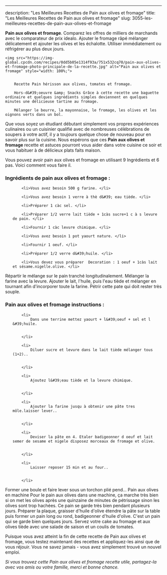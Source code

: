 ---
description: "Les Meilleures Recettes de Pain aux olives et fromage"
title: "Les Meilleures Recettes de Pain aux olives et fromage"
slug: 3055-les-meilleures-recettes-de-pain-aux-olives-et-fromage

<p>
	<strong>Pain aux olives et fromage</strong>. 
	Comparez les offres de milliers de marchands avec le comparateur de prix idealo. Ajouter le fromage râpé mélanger délicatement et ajouter les olives et les échalotte. Utiliser immédiatement ou réfrigérer au plus deux jours.
</p>
<p>
	
	<img src="https://img-global.cpcdn.com/recipes/0dd5b05e1314f93a/751x532cq70/pain-aux-olives-et-fromage-photo-principale-de-la-recette.jpg" alt="Pain aux olives et fromage" style="width: 100%;">
	
	
		Recette Pain hérisson aux olives, tomates et fromage.
	
		Hors-d&#39;oeuvre &amp; Snacks Grâce à cette recette une baguette ordinaire et quelques ingrédients simples deviennent en quelques minutes une délicieuse tartine au fromage.
	
		Mélanger le beurre, la mayonnaise, le fromage, les olives et les oignons verts dans un bol.
	
</p>

Que vous soyez un étudiant débutant simplement vos propres expériences culinaires ou un cuisinier qualifié avec de nombreuses célébrations de soupers à votre actif, il y a toujours quelque chose de nouveau pour en savoir plus sur la cuisine. Nous espérons que ces <strong> Pain aux olives et fromage </strong> recette et astuces pourront vous aider dans votre cuisine ce soir et vous habituer à de délicieux plats faits maison.

<!--inarticleads1-->

Vous pouvez avoir pain aux olives et fromage en utilisant 9 Ingrédients et 6 pas. Voici comment vous faire il.

<h3>Ingrédients de pain aux olives et fromage :</h3>

<ol>
	
		<li>Vous avez besoin 500 g farine. </li>
	
		<li>Vous avez besoin 1 verre à thè d&#39; eau tiède. </li>
	
		<li>Préparer 1 càc sel. </li>
	
		<li>Préparer 1/2 verre lait tiède + 1càs sucre+1 c à s levure de pain. </li>
	
		<li>Fournir 1 càc levure chimique. </li>
	
		<li>Vous avez besoin 1 pot yaourt nature. </li>
	
		<li>Fournir 1 oeuf. </li>
	
		<li>Préparer 1/2 verre d&#39;huile. </li>
	
		<li>Vous devez vous préparer  Decoration : 1 oeuf + 1càs lait et sésame.nigelle.olive. </li>
	
</ol>

Répartir le mélange sur le pain tranché longitudinalement. Mélanger la farine avec la levure. Ajouter le lait, l&#39;huile, puis l&#39;eau tiède et mélanger en tournant afin d&#39;incorporer toute la farine. Pétrir cette pate qui doit rester très souple. 

<!--inarticleads2-->

<h3>Pain aux olives et fromage instructions :</h3>

<ol>
	
		<li>
			Dans une terrine mettez yaourt + l&#39;oeuf + sel et l &#39;huile.
			
			
		</li>
	
		<li>
			Diluer sucre et levure dans le lait tiède mélanger tous (1+2)..
			
			
		</li>
	
		<li>
			Ajoutez l&#39;eau tiède et la levure chimique.
			
			
		</li>
	
		<li>
			Ajouter la farine jusqu à obtenir une pâte tres môle.laisser lever..
			
			
		</li>
	
		<li>
			Deviser la pâte en 4. Etaler badigeonner d oeuf et lait semer de sesame et nigele disposez morceaux de fromage et olive.
			
			
		</li>
	
		<li>
			Laisser reposer 15 min et au four..
			
			
		</li>
	
</ol>

Former une boule et faire lever sous un torchon plié pend… Pain aux olives en machine Pour le pain aux olives dans une machine, ça marche très bien si on met les olives après une quinzaine de minutes de pétrissage sinon les olives sont trop hachées. Ce pain se garde très bien pendant plusieurs jours. Préparer la plaque, graisser d&#39;huile d&#39;olive étendre la pâte sur la table puis former un pain long ou rond, badigeonner d&#39;huile d&#39;olive. C&#39;est un pain qui se garde bien quelques jours. Servez votre cake au fromage et aux olives tiède avec une salade de saison et un coulis de tomates. 

<!--inarticleads1-->

<p>
Puisque vous avez atteint la fin de cette recette de Pain aux olives et fromage, vous testez maintenant des recettes et appliquez-les ainsi que de vous réjouir. Vous ne savez jamais - vous avez simplement trouvé un nouvel emploi.
</p>

<p>
<i>Si vous trouvez cette Pain aux olives et fromage recette utile, partagez-la avec vos amis ou votre famille, merci et bonne chance.</i>
</p>
